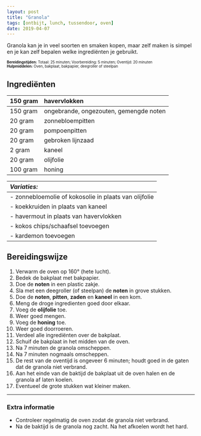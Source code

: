 ```yaml
---
layout: post
title: "Granola"
tags: [ontbijt, lunch, tussendoor, oven]
date: 2019-04-07
---
```


Granola kan je in veel soorten en smaken kopen, maar zelf maken is simpel en je kan zelf bepalen welke ingrediënten je gebruikt.

<sub><sup>
**Bereidingstijden:** Totaal: 25 minuten; Voorbereiding: 5 minuten; Oventijd: 20 minuten  
**Hulpmiddelen:** Oven, bakplaat, bakpapier, deegroller of steelpan
</sup></sub>

## Ingrediënten

| 150 gram | havervlokken                           |
|:-------- |:-------------------------------------- |
| 150 gram | ongebrande, ongezouten, gemengde noten |
| 20 gram  | zonnebloempitten                       |
| 20 gram  | pompoenpitten                          |
| 20 gram  | gebroken lijnzaad                      |
| 2 gram   | kaneel                                 |
| 20 gram  | olijfolie                              |
| 100 gram | honing                                 |

| ***Variaties:***                                      |
|:----------------------------------------------------- |
| - zonnebloemolie of kokosolie in plaats van olijfolie |
| - koekkruiden in plaats van kaneel                    |
| - havermout in plaats van havervlokken                |
| - kokos chips/schaafsel toevoegen                     |
| - kardemon toevoegen                                  |

## Bereidingswijze
1. Verwarm de oven op 160° (hete lucht).
2. Bedek de bakplaat met bakpapier.
3. Doe de **noten** in een plastic zakje.
4. Sla met een deegroller (of steelpan) de **noten** in grove stukken.
5. Doe de **noten**, **pitten**, **zaden** en **kaneel** in een kom.
6. Meng de droge ingredienten goed door elkaar.
7. Voeg de **olijfolie** toe.
8. Weer goed mengen.
9. Voeg de **honing** toe.
10. Weer goed doorroeren.
11. Verdeel alle ingrediënten over de bakplaat.
12. Schuif de bakplaat in het midden van de oven.
13. Na 7 minuten de granola omscheppen.
14. Na 7 minuten nogmaals omscheppen.
15. De rest van de oventijd is ongeveer 6 minuten; houdt goed in de gaten dat de granola niet verbrand.
16. Aan het einde van de baktijd de bakplaat uit de oven halen  en de granola af laten koelen.
17. Eventueel de grote stukken wat kleiner maken.

-----------------------------------------------------------------------
### Extra informatie  
- Controleer regelmatig de oven zodat de granola niet verbrand.
- Na de baktijd is de granola nog zacht. Na het afkoelen wordt het hard.
